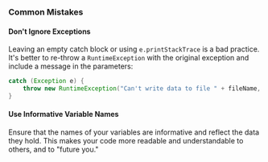 ### Common Mistakes

#### Don't Ignore Exceptions
Leaving an empty catch block or using `e.printStackTrace` is a bad practice. It's better to re-throw a `RuntimeException` with the original exception and include a message in the parameters:
```java
catch (Exception e) {
    throw new RuntimeException("Can't write data to file " + fileName, e);
}
```

#### Use Informative Variable Names
Ensure that the names of your variables are informative and reflect the data they hold. This makes your code more readable and understandable to others, and to "future you."